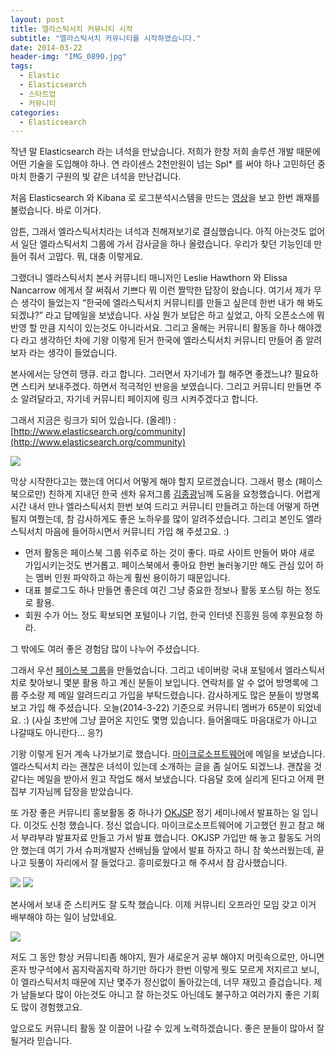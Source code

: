 ```yaml
---
layout: post
title: 엘라스틱서치 커뮤니티 시작
subtitle: "엘라스틱서치 커뮤니티를 시작하였습니다."
date: 2014-03-22
header-img: "IMG_0890.jpg"
tags:
  - Elastic
  - Elasticsearch
  - 스타트업
  - 커뮤니티
categories:
  - Elasticsearch
---
```


작년 말 Elasticsearch 라는 녀석을 만났습니다. 저희가 한창 저희 솔루션 개발 때문에 어떤 기술을 도입해야 하나. 연 라이센스 2천만원이 넘는 Spl* 를 써야 하나 고민하던 중 마치 한줄기 구원의 빛 같은 녀석을 만난겁니다.

처음 Elasticsearch 와 Kibana 로 로그분석시스템을 만드는 [영상](https://www.elastic.co/videos/kibana-logstash/)을 보고 한번 쾌재를 불렀습니다. 바로 이거다.

암튼, 그래서 엘라스틱서치라는 녀석과 친해져보기로 결심했습니다. 아직 아는것도 없어서 일단 엘라스틱서치 그룹에 가서 감사글을 하나 올렸습니다. 우리가 찾던 기능인데 만들어 줘서 고맙다. 뭐, 대충 이렇게요.

그랬더니 엘라스틱서치 본사 커뮤니티 매니저인 Leslie Hawthorn 와 Elissa Nancarrow 에게서 잘 써줘서 기쁘다 뭐 이런 짤막한 답장이 왔습니다. 여기서 제가 무슨 생각이 들었는지 “한국에 엘라스틱서치 커뮤니티를 만들고 싶은데 한번 내가 해 봐도 되겠냐?” 라고 답메일을 보냈습니다. 사실 뭔가 보답은 하고 싶었고, 아직 오픈소스에 뭐 반영 할 만큼 지식이 있는것도 아니라서요. 그리고 올해는 커뮤니티 활동을 하나 해야겠다 라고 생각하던 차에 기왕 이렇게 된거 한국에 엘라스틱서치 커뮤니티 만들어 좀 알려보자 라는 생각이 들었습니다.

본사에서는 당연히 땡큐. 라고 합니다. 그러면서 자기네가 뭘 해주면 좋겠느냐? 필요하면 스티커 보내주겠다. 하면서 적극적인 반응을 보였습니다. 그리고 커뮤니티 만들면 주소 알려달라고, 자기네 커뮤니티 페이지에 링크 시켜주겠다고 합니다.

그래서 지금은 링크가 되어 있습니다. (올레!) : [http://www.elasticsearch.org/community](http://www.elasticsearch.org/community)

![](es_kor_link.png)

막상 시작한다고는 했는데 어디서 어떻게 해야 할지 모르겠습니다. 그래서 평소 (페이스북으로만) 친하게 지내던 한국 센차 유저그룹 [김종광](http://jongkwang.com/)님께 도움을 요청했습니다. 어렵게 시간 내서 만나 엘라스틱서치 한번 보여 드리고 커뮤니티 만들려고 하는데 어떻게 하면 될지 여쭸는데, 참 감사하게도 좋은 노하우를 많이 알려주셨습니다. 그리고 본인도 엘라스틱서치 마음에 들어하시면서 커뮤니티 가입 해 주셨고요. :)

- 먼저 활동은 페이스북 그룹 위주로 하는 것이 좋다. 따로 사이트 만들어 봐야 새로 가입시키는것도 번거롭고. 페이스북에서 좋아요 한번 눌러놓기만 해도 관심 있어 하는 멤버 인원 파악하고 하는게 훨씬 용이하기 때문입니다.
- 대표 블로그도 하나 만들면 좋은데 여긴 그냥 중요한 정보나 활동 포스팅 하는 정도로 활용.
- 회원 수가 어느 정도 확보되면 포털이나 기업, 한국 인터넷 진흥원 등에 후원요청 하라.

그 밖에도 여러 좋은 경험담 많이 나누어 주셨습니다.

그래서 우선 [페이스북 그룹](https://www.facebook.com/groups/elasticsearch.kr)을 만들었습니다. 그리고 네이버랑 국내 포털에서 엘라스틱서치로 찾아보니 몇분 활용 하고 계신 분들이 보입니다. 연락처를 알 수 없어 방명록에 그룹 주소랑 제 메일 알려드리고 가입을 부탁드렸습니다. 감사하게도 많은 분들이 방명록 보고 가입 해 주셨습니다. 오늘(2014-3-22) 기준으로 커뮤니티 멤버가 65분이 되었네요. :) (사실 초반에 그냥 끌어온 지인도 몇명 있습니다. 들어올때도 마음대로가 아니고 나갈때도 아니란다… 응?)

기왕 이렇게 된거 계속 나가보기로 했습니다. [마이크로소프트웨어](http://www.imaso.co.kr/)에 메일을 보냈습니다. 엘라스틱서치 라는 괜찮은 녀석이 있는데 소개하는 글을 좀 실어도 되겠느냐. 괜찮을 것 같다는 메일을 받아서 원고 작업도 해서 보냈습니다. 다음달 호에 실리게 된다고 어제 편집부 기자님께 답장을 받았습니다.

또 가장 좋은 커뮤니티 홍보활동 중 하나가 [OKJSP](http://okky.kr/article/245879) 정기 세미나에서 발표하는 일 입니다. 이것도 신청 했습니다. 정신 없습니다. 마이크로소프트웨어에 기고했던 원고 참고 해서 부랴부랴 발표자료 만들고 가서 발표 했습니다. OKJSP 가입만 해 놓고 활동도 거의 안 했는데 여기 가서 슈퍼개발자 선배님들 앞에서 발표 하자고 하니 참 쑥쓰러웠는데, 끝나고 뒷풀이 자리에서 잘 들었다고. 흥미로웠다고 해 주셔서 참 감사했습니다.

![](OKJSP_1-1024x768.jpg)
![](OKJSP_6-1024x768.jpg)

본사에서 보내 준 스티커도 잘 도착 했습니다. 이제 커뮤니티 오프라인 모임 갖고 이거 배부해야 하는 일이 남았네요.

![](IMG_0890.jpg)

저도 그 동안 항상 커뮤니티좀 해야지, 뭔가 새로운거 공부 해야지 머릿속으로만, 아니면 혼자 방구석에서 꼼지락꼼지락 하기만 하다가 한번 이렇게 뭣도 모르게 저지르고 보니, 이 엘라스틱서치 때문에 지난 몇주가 정신없이 돌아갔는데, 너무 재밌고 즐겁습니다. 제가 남들보다 많이 아는것도 아니고 잘 하는것도 아닌데도 불구하고 여러가지 좋은 기회도 많이 경험했고요.

앞으로도 커뮤니티 활동 잘 이끌어 나갈 수 있게 노력하겠습니다. 좋은 분들이 많아서 잘 될거라 믿습니다.

